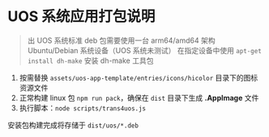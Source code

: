 # UOS 系统应用打包说明

> 出 UOS 系统标准 deb 包需要使用一台 arm64/amd64 架构 Ubuntu/Debian 系统设备（UOS 系统未测试）
> 在指定设备中使用 `apt-get install dh-make` 安装 dh-make 工具包

1. 按需替换 `assets/uos-app-template/entries/icons/hicolor` 目录下的图标资源文件
2. 正常构建 linux 包 `npm run pack`，确保在 `dist` 目录下生成 **.AppImage** 文件
3. 执行脚本：`node scripts/trans4uos.js`

安装包构建完成将存储于 `dist/uos/*.deb`
